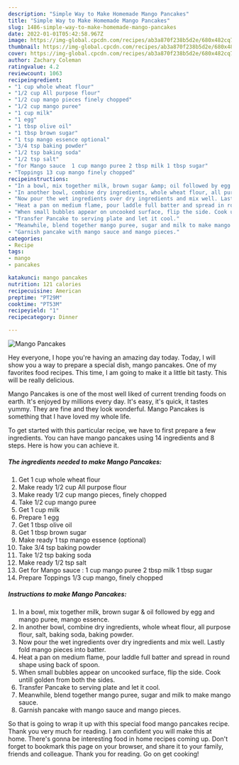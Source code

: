 ```yaml
---
description: "Simple Way to Make Homemade Mango Pancakes"
title: "Simple Way to Make Homemade Mango Pancakes"
slug: 1486-simple-way-to-make-homemade-mango-pancakes
date: 2022-01-01T05:42:58.967Z
image: https://img-global.cpcdn.com/recipes/ab3a870f238b5d2e/680x482cq70/mango-pancakes-recipe-main-photo.jpg
thumbnail: https://img-global.cpcdn.com/recipes/ab3a870f238b5d2e/680x482cq70/mango-pancakes-recipe-main-photo.jpg
cover: https://img-global.cpcdn.com/recipes/ab3a870f238b5d2e/680x482cq70/mango-pancakes-recipe-main-photo.jpg
author: Zachary Coleman
ratingvalue: 4.2
reviewcount: 1063
recipeingredient:
- "1 cup whole wheat flour"
- "1/2 cup All purpose flour"
- "1/2 cup mango pieces finely chopped"
- "1/2 cup mango puree"
- "1 cup milk"
- "1 egg"
- "1 tbsp olive oil"
- "1 tbsp brown sugar"
- "1 tsp mango essence optional"
- "3/4 tsp baking powder"
- "1/2 tsp baking soda"
- "1/2 tsp salt"
- "for Mango sauce  1 cup mango puree 2 tbsp milk 1 tbsp sugar"
- "Toppings 13 cup mango finely chopped"
recipeinstructions:
- "In a bowl, mix together milk, brown sugar &amp; oil followed by egg and mango puree, mango essence."
- "In another bowl, combine dry ingredients, whole wheat flour, all purpose flour, salt, baking soda, baking powder."
- "Now pour the wet ingredients over dry ingredients and mix well. Lastly fold mango pieces into batter."
- "Heat a pan on medium flame, pour laddle full batter and spread in round shape using back of spoon."
- "When small bubbles appear on uncooked surface, flip the side. Cook untill golden from both the sides."
- "Transfer Pancake to serving plate and let it cool."
- "Meanwhile, blend together mango puree, sugar and milk to make mango sauce."
- "Garnish pancake with mango sauce and mango pieces."
categories:
- Recipe
tags:
- mango
- pancakes

katakunci: mango pancakes 
nutrition: 121 calories
recipecuisine: American
preptime: "PT29M"
cooktime: "PT53M"
recipeyield: "1"
recipecategory: Dinner

---
```



![Mango Pancakes](https://img-global.cpcdn.com/recipes/ab3a870f238b5d2e/680x482cq70/mango-pancakes-recipe-main-photo.jpg)

Hey everyone, I hope you're having an amazing day today. Today, I will show you a way to prepare a special dish, mango pancakes. One of my favorites food recipes. This time, I am going to make it a little bit tasty. This will be really delicious.

Mango Pancakes is one of the most well liked of current trending foods on earth. It's enjoyed by millions every day. It's easy, it's quick, it tastes yummy. They are fine and they look wonderful. Mango Pancakes is something that I have loved my whole life.




To get started with this particular recipe, we have to first prepare a few ingredients. You can have mango pancakes using 14 ingredients and 8 steps. Here is how you can achieve it.

<!--inarticleads1-->

##### The ingredients needed to make Mango Pancakes:

1. Get 1 cup whole wheat flour
1. Make ready 1/2 cup All purpose flour
1. Make ready 1/2 cup mango pieces, finely chopped
1. Take 1/2 cup mango puree
1. Get 1 cup milk
1. Prepare 1 egg
1. Get 1 tbsp olive oil
1. Get 1 tbsp brown sugar
1. Make ready 1 tsp mango essence (optional)
1. Take 3/4 tsp baking powder
1. Take 1/2 tsp baking soda
1. Make ready 1/2 tsp salt
1. Get for Mango sauce : 1 cup mango puree 2 tbsp milk 1 tbsp sugar
1. Prepare Toppings 1/3 cup mango, finely chopped




<!--inarticleads2-->

##### Instructions to make Mango Pancakes:

1. In a bowl, mix together milk, brown sugar &amp; oil followed by egg and mango puree, mango essence.
1. In another bowl, combine dry ingredients, whole wheat flour, all purpose flour, salt, baking soda, baking powder.
1. Now pour the wet ingredients over dry ingredients and mix well. Lastly fold mango pieces into batter.
1. Heat a pan on medium flame, pour laddle full batter and spread in round shape using back of spoon.
1. When small bubbles appear on uncooked surface, flip the side. Cook untill golden from both the sides.
1. Transfer Pancake to serving plate and let it cool.
1. Meanwhile, blend together mango puree, sugar and milk to make mango sauce.
1. Garnish pancake with mango sauce and mango pieces.




So that is going to wrap it up with this special food mango pancakes recipe. Thank you very much for reading. I am confident you will make this at home. There's gonna be interesting food in home recipes coming up. Don't forget to bookmark this page on your browser, and share it to your family, friends and colleague. Thank you for reading. Go on get cooking!
